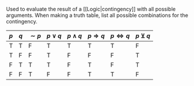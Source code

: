 Used to evaluate the result of a [[Logic|contingency]] with all possible arguments. When making a truth table, list all possible combinations for the contingency.

| $p$ | $q$ | $\sim p$ | $p \lor q$ | $p \land q$ | $p \Rightarrow q$ | $p \Leftrightarrow q$ | $p\veebar q$ |
| --- | --- | -------- | ---------- | ----------- | ----------------- | --------------------- | ------------ |
| T   | T   | F        | T          | T           | T                 | T                     | F            |
| T   | F   | F        | T          | F           | F                 | F                     | T            |
| F   | T   | T        | T          | F           | T                 | F                     | T            |
| F   | F   | T        | F          | F           | T                 | T                     | F            |
